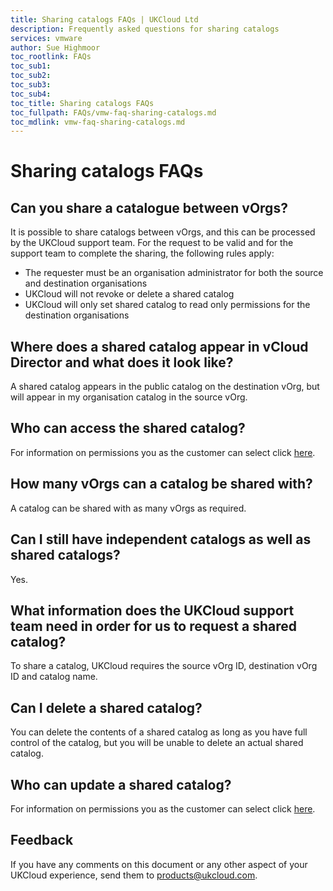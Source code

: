 ```yaml
---
title: Sharing catalogs FAQs | UKCloud Ltd
description: Frequently asked questions for sharing catalogs
services: vmware
author: Sue Highmoor
toc_rootlink: FAQs
toc_sub1: 
toc_sub2:
toc_sub3:
toc_sub4:
toc_title: Sharing catalogs FAQs
toc_fullpath: FAQs/vmw-faq-sharing-catalogs.md
toc_mdlink: vmw-faq-sharing-catalogs.md
---
```


# Sharing catalogs FAQs

## Can you share a catalogue between vOrgs?

It is possible to share catalogs between vOrgs, and this can be processed by the UKCloud support team. For the request to be valid and for the support team to complete the sharing, the following rules apply:

- The requester must be an organisation administrator for both the source and destination organisations
- UKCloud will not revoke or delete a shared catalog
- UKCloud will only set shared catalog to read only permissions for the destination organisations

## Where does a shared catalog appear in vCloud Director and what does it look like?

A shared catalog appears in the public catalog on the destination vOrg, but will appear in my organisation catalog in the source vOrg.

## Who can access the shared catalog?

For information on permissions you as the customer can select click [here](https://docs.vmware.com/en/vCloud-Director/8.20/com.vmware.vcloud.admin.doc/GUID-BC504F6B-3D38-4F25-AACF-ED584063754F.html).

## How many vOrgs can a catalog be shared with?

A catalog can be shared with as many vOrgs as required.

## Can I still have independent catalogs as well as shared catalogs?

Yes.

## What information does the UKCloud support team need in order for us to request a shared catalog?

To share a catalog, UKCloud requires the source vOrg ID, destination vOrg ID and catalog name.

## Can I delete a shared catalog?

You can delete the contents of a shared catalog as long as you have full control of the catalog, but you will be unable to delete an actual shared catalog.

## Who can update a shared catalog?

For information on permissions you as the customer can select click [here](https://docs.vmware.com/en/vCloud-Director/8.20/com.vmware.vcloud.admin.doc/GUID-BC504F6B-3D38-4F25-AACF-ED584063754F.html).

## Feedback

If you have any comments on this document or any other aspect of your UKCloud experience, send them to <products@ukcloud.com>.